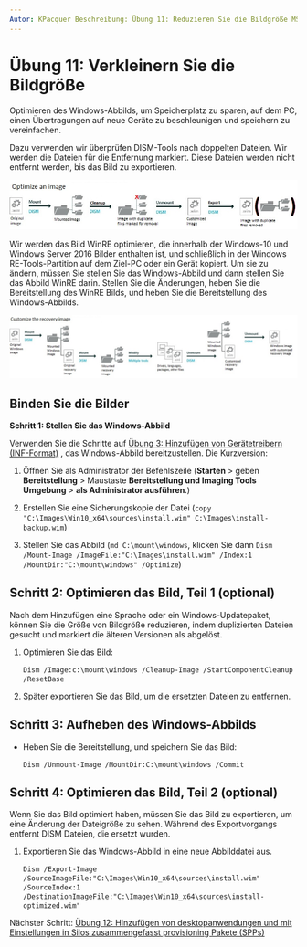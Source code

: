 ```yaml
---
Autor: KPacquer Beschreibung: Übung 11: Reduzieren Sie die Bildgröße MSHAttr: ' PreferredLib: / Bibliothek/Windows/Hardware ' Titel: Übung 11: Reduzieren Sie die Bildgröße
---
```


# <a name="lab-11-shrink-your-image-size"></a>Übung 11: Verkleinern Sie die Bildgröße

Optimieren des Windows-Abbilds, um Speicherplatz zu sparen, auf dem PC, einen Übertragungen auf neue Geräte zu beschleunigen und speichern zu vereinfachen.

Dazu verwenden wir überprüfen DISM-Tools nach doppelten Dateien. Wir werden die Dateien für die Entfernung markiert. Diese Dateien werden nicht entfernt werden, bis das Bild zu exportieren. 

   ![Bild: Stellen Sie das Abbild, duplizierte Dateien zum Entfernen zu kennzeichnen, heben Sie die Bereitstellung des Abbilds und dann exportieren Sie das Abbild.](images/dism-shrink-image.jpg)


Wir werden das Bild WinRE optimieren, die innerhalb der Windows-10 und Windows Server 2016 Bilder enthalten ist, und schließlich in der Windows RE-Tools-Partition auf dem Ziel-PC oder ein Gerät kopiert. Um sie zu ändern, müssen Sie stellen Sie das Windows-Abbild und dann stellen Sie das Abbild WinRE darin. Stellen Sie die Änderungen, heben Sie die Bereitstellung des WinRE Bilds, und heben Sie die Bereitstellung des Windows-Abbilds. 

   ![Bild: Stellen Sie das Windows-Abbild, und stellen Sie das Wiederherstellungsabbild darin. Nehmen Sie Änderungen vor, und klicken Sie dann heben Sie die Bereitstellung der Wiederherstellungsabbild und schließlich auf dem Windows-Abbild](images/customize-recovery-image.jpg)

## <a name="span-idmounttheimagesspanmount-the-images"></a><span id="Mount_the_images"></span>Binden Sie die Bilder

**Schritt 1: Stellen Sie das Windows-Abbild**

Verwenden Sie die Schritte auf [Übung 3: Hinzufügen von Gerätetreibern (INF-Format)](add-device-drivers.md) , das Windows-Abbild bereitzustellen. Die Kurzversion:

1.  Öffnen Sie als Administrator der Befehlszeile (**Starten** > geben **Bereitstellung** > Maustaste **Bereitstellung und Imaging Tools Umgebung** > **als Administrator ausführen**.)

2.  Erstellen Sie eine Sicherungskopie der Datei (`copy "C:\Images\Win10_x64\sources\install.wim" C:\Images\install-backup.wim`)

3.  Stellen Sie das Abbild (`md C:\mount\windows`, klicken Sie dann `Dism /Mount-Image /ImageFile:"C:\Images\install.wim" /Index:1 /MountDir:"C:\mount\windows" /Optimize`)



## <a name="span-idoptimizingtheimagepart1spanspan-idoptimizingtheimagepart1spanspan-idoptimizingtheimagepart1spanstep-2-optimizing-the-image-part-1-optional"></a><span id="Optimizing_the_image_part_1"></span><span id="optimizing_the_image_part_1"></span><span id="OPTIMIZING_THE_IMAGE_PART_1"></span>Schritt 2: Optimieren das Bild, Teil 1 (optional)

Nach dem Hinzufügen eine Sprache oder ein Windows-Updatepaket, können Sie die Größe von Bildgröße reduzieren, indem duplizierten Dateien gesucht und markiert die älteren Versionen als abgelöst.

1.  Optimieren Sie das Bild:

    ``` syntax
    Dism /Image:c:\mount\windows /Cleanup-Image /StartComponentCleanup /ResetBase
    ```

2.  Später exportieren Sie das Bild, um die ersetzten Dateien zu entfernen.

## <a name="span-idbkmksaveimagespanspan-idbkmksaveimagespanspan-idbkmksaveimagespanstep-3-unmount-the-windows-image"></a><span id="BKMK_SaveImage"></span><span id="bkmk_saveimage"></span><span id="BKMK_SAVEIMAGE"></span>Schritt 3: Aufheben des Windows-Abbilds


-   Heben Sie die Bereitstellung, und speichern Sie das Bild:

    ``` syntax
    Dism /Unmount-Image /MountDir:C:\mount\windows /Commit
    ```

## <a name="span-idoptimizingtheimagepart2spanspan-idoptimizingtheimagepart2spanspan-idoptimizingtheimagepart2spanstep-4-optimizing-the-image-part-2-optional"></a><span id="Optimizing_the_image_part_2"></span><span id="optimizing_the_image_part_2"></span><span id="OPTIMIZING_THE_IMAGE_PART_2"></span>Schritt 4: Optimieren das Bild, Teil 2 (optional)

Wenn Sie das Bild optimiert haben, müssen Sie das Bild zu exportieren, um eine Änderung der Dateigröße zu sehen. Während des Exportvorgangs entfernt DISM Dateien, die ersetzt wurden.

1.  Exportieren Sie das Windows-Abbild in eine neue Abbilddatei aus.

    ``` syntax
    Dism /Export-Image /SourceImageFile:"C:\Images\Win10_x64\sources\install.wim" /SourceIndex:1 /DestinationImageFile:"C:\Images\Win10_x64\sources\install-optimized.wim"
    ```

Nächster Schritt: [Übung 12: Hinzufügen von desktopanwendungen und mit Einstellungen in Silos zusammengefasst provisioning Pakete (SPPs)](add-desktop-apps-wth-spps-sxs.md)